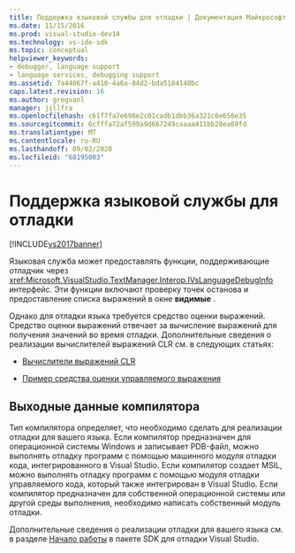 ```yaml
---
title: Поддержка языковой службы для отладки | Документация Майкрософт
ms.date: 11/15/2016
ms.prod: visual-studio-dev14
ms.technology: vs-ide-sdk
ms.topic: conceptual
helpviewer_keywords:
- debugger, language support
- language services, debugging support
ms.assetid: 7a44067f-a410-4a6a-84d2-bda5184140bc
caps.latest.revision: 16
ms.author: gregvanl
manager: jillfra
ms.openlocfilehash: c61f7fa7e698e2c01cadb1dbb36a321c6e656e35
ms.sourcegitcommit: 6cfffa72af599a9d667249caaaa411bb28ea69fd
ms.translationtype: MT
ms.contentlocale: ru-RU
ms.lasthandoff: 09/02/2020
ms.locfileid: "68195003"
---
```

# <a name="language-service-support-for-debugging"></a>Поддержка языковой службы для отладки
[!INCLUDE[vs2017banner](../../includes/vs2017banner.md)]

Языковая служба может предоставлять функции, поддерживающие отладчик через <xref:Microsoft.VisualStudio.TextManager.Interop.IVsLanguageDebugInfo> интерфейс. Эти функции включают проверку точек останова и предоставление списка выражений в окне **видимые** .  
  
 Однако для отладки языка требуется средство оценки выражений. Средство оценки выражений отвечает за вычисление выражений для получения значений во время отладки. Дополнительные сведения о реализации вычислителей выражений CLR см. в следующих статьях:  
  
- [Вычислители выражений CLR](https://github.com/Microsoft/ConcordExtensibilitySamples/wiki/CLR-Expression-Evaluators)  
  
- [Пример средства оценки управляемого выражения](https://github.com/Microsoft/ConcordExtensibilitySamples/wiki/Managed-Expression-Evaluator-Sample)  
  
## <a name="compiler-output"></a>Выходные данные компилятора  
 Тип компилятора определяет, что необходимо сделать для реализации отладки для вашего языка. Если компилятор предназначен для операционной системы Windows и записывает PDB-файл, можно выполнять отладку программ с помощью машинного модуля отладки кода, интегрированного в Visual Studio. Если компилятор создает MSIL, можно выполнять отладку программ с помощью модуля отладки управляемого кода, который также интегрирован в Visual Studio. Если компилятор предназначен для собственной операционной системы или другой среды выполнения, необходимо написать собственный модуль отладки.  
  
 Дополнительные сведения о реализации отладки для вашего языка см. в разделе [Начало работы](../../extensibility/debugger/getting-started-with-debugger-extensibility.md) в пакете SDK для отладки Visual Studio.
